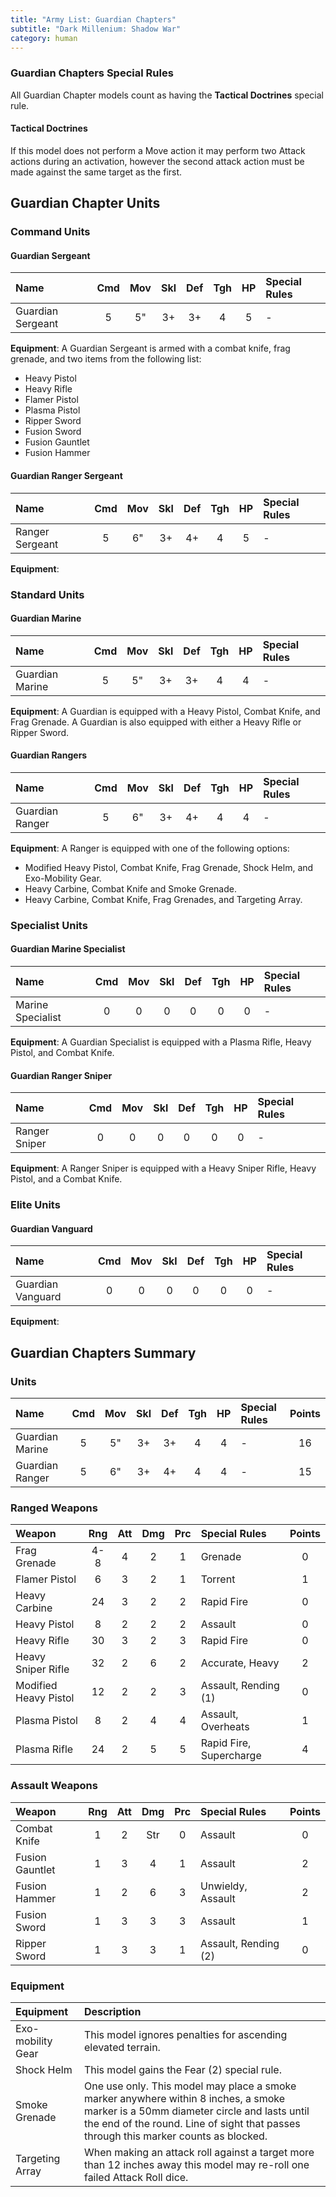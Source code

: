 ```yaml
---
title: "Army List: Guardian Chapters"
subtitle: "Dark Millenium: Shadow War"
category: human
---
```


### Guardian Chapters Special Rules

All Guardian Chapter models count as having the **Tactical Doctrines** special rule.

#### Tactical Doctrines

If this model does not perform a Move action it may perform two Attack actions during an activation, however the second attack action must be made against the same target as the first.

## Guardian Chapter Units

### Command Units

#### Guardian Sergeant

| Name                  | Cmd | Mov | Skl | Def | Tgh | HP  | Special Rules |
| :-------------------- | :-: | :-: | :-: | :-: | :-: | :-: | :------------ |
| Guardian Sergeant     | 5   | 5"  | 3+  | 3+  | 4   | 5   | -             |

**Equipment**: A Guardian Sergeant is armed with a combat knife, frag grenade, and two items from the following list:

- Heavy Pistol 
- Heavy Rifle
- Flamer Pistol
- Plasma Pistol
- Ripper Sword
- Fusion Sword
- Fusion Gauntlet
- Fusion Hammer

#### Guardian Ranger Sergeant

| Name                  | Cmd | Mov | Skl | Def | Tgh | HP  | Special Rules |
| :-------------------- | :-: | :-: | :-: | :-: | :-: | :-: | :------------ |
| Ranger Sergeant       | 5   | 6"  | 3+  | 4+  | 4   | 5   | -             |

**Equipment**: 

### Standard Units

#### Guardian Marine

| Name                  | Cmd | Mov | Skl | Def | Tgh | HP  | Special Rules |
| :-------------------- | :-: | :-: | :-: | :-: | :-: | :-: | :------------ |
| Guardian Marine       | 5   | 5"  | 3+  | 3+  | 4   | 4   | -             |

**Equipment**: A Guardian is equipped with a Heavy Pistol, Combat Knife, and Frag Grenade. A Guardian is also equipped with either a Heavy Rifle or Ripper Sword.

#### Guardian Rangers


| Name                  | Cmd | Mov | Skl | Def | Tgh | HP  | Special Rules |
| :-------------------- | :-: | :-: | :-: | :-: | :-: | :-: | :------------ |
| Guardian Ranger       | 5   | 6"  | 3+  | 4+  | 4   | 4   | -             |

**Equipment**: A Ranger is equipped with one of the following options: 

- Modified Heavy Pistol, Combat Knife, Frag Grenade, Shock Helm, and Exo-Mobility Gear.
- Heavy Carbine, Combat Knife and Smoke Grenade.
- Heavy Carbine, Combat Knife, Frag Grenades, and Targeting Array. 

### Specialist Units

#### Guardian Marine Specialist

| Name                  | Cmd | Mov | Skl | Def | Tgh | HP  | Special Rules |
| :-------------------- | :-: | :-: | :-: | :-: | :-: | :-: | :------------ |
| Marine Specialist     | 0   | 0   | 0   | 0   | 0   | 0   | -             |

**Equipment**: A Guardian Specialist is equipped with a Plasma Rifle, Heavy Pistol, and Combat Knife.

#### Guardian Ranger Sniper

| Name                  | Cmd | Mov | Skl | Def | Tgh | HP  | Special Rules |
| :-------------------- | :-: | :-: | :-: | :-: | :-: | :-: | :------------ |
| Ranger Sniper         | 0   | 0   | 0   | 0   | 0   | 0   | -             |

**Equipment**: A Ranger Sniper is equipped with a Heavy Sniper Rifle, Heavy Pistol, and a Combat Knife. 

### Elite Units

#### Guardian Vanguard

| Name                  | Cmd | Mov | Skl | Def | Tgh | HP  | Special Rules |
| :-------------------- | :-: | :-: | :-: | :-: | :-: | :-: | :------------ |
| Guardian Vanguard     | 0   | 0   | 0   | 0   | 0   | 0   | -             |

**Equipment**: 

## Guardian Chapters Summary

### Units

| Name                  | Cmd | Mov | Skl | Def | Tgh | HP  | Special Rules | Points |
| :-------------------- | :-: | :-: | :-: | :-: | :-: | :-: | :------------ | :----: |
| Guardian Marine       | 5   | 5"  | 3+  | 3+  | 4   | 4   | -             | 16     |
| Guardian Ranger       | 5   | 6"  | 3+  | 4+  | 4   | 4   | -             | 15     |

### Ranged Weapons

| Weapon                     | Rng | Att | Dmg | Prc | Special Rules                          | Points |
| :------------------------- | :-: | :-: | :-: | :-: | :------------------------------------- | :----: |
| Frag Grenade               | 4-8 | 4   | 2   | 1   | Grenade                                | 0      |
| Flamer Pistol              | 6   | 3   | 2   | 1   | Torrent                                | 1      |
| Heavy Carbine              | 24  | 3   | 2   | 2   | Rapid Fire                             | 0      |
| Heavy Pistol               | 8   | 2   | 2   | 2   | Assault                                | 0      |
| Heavy Rifle                | 30  | 3   | 2   | 3   | Rapid Fire                             | 0      |
| Heavy Sniper Rifle         | 32  | 2   | 6   | 2   | Accurate, Heavy                        | 2      |
| Modified Heavy Pistol      | 12  | 2   | 2   | 3   | Assault, Rending (1)                   | 0      |
| Plasma Pistol              | 8   | 2   | 4   | 4   | Assault, Overheats                     | 1      |
| Plasma Rifle               | 24  | 2   | 5   | 5   | Rapid Fire, Supercharge                | 4      |

### Assault Weapons

| Weapon                     | Rng | Att | Dmg | Prc | Special Rules                          | Points |
| :------------------------- | :-: | :-: | :-: | :-: | :------------------------------------- | :----: |
| Combat Knife               | 1   | 2   | Str | 0   | Assault                                | 0      |
| Fusion Gauntlet            | 1   | 3   | 4   | 1   | Assault                                | 2      |
| Fusion Hammer              | 1   | 2   | 6   | 3   | Unwieldy, Assault                      | 2      |
| Fusion Sword               | 1   | 3   | 3   | 3   | Assault                                | 1      |
| Ripper Sword               | 1   | 3   | 3   | 1   | Assault, Rending (2)                   | 0      |

### Equipment

| Equipment | Description |
| :-------- | :---------- |
| Exo-mobility Gear | This model ignores penalties for ascending elevated terrain. |
| Shock Helm | This model gains the Fear (2) special rule. |
| Smoke Grenade | One use only. This model may place a smoke marker anywhere within 8 inches, a smoke marker is a 50mm diameter circle and lasts until the end of the round. Line of sight that passes through this marker counts as blocked. |
| Targeting Array | When making an attack roll against a target more than 12 inches away this model may re-roll one failed Attack Roll dice. |

